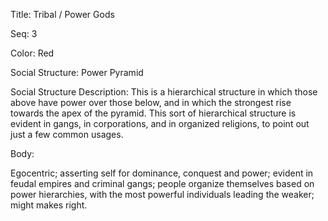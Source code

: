 Title:  Tribal / Power Gods

Seq:    3

Color:  Red

Social Structure: Power Pyramid

Social Structure Description: This is a hierarchical structure in which those above have power over those below, and in which the strongest rise towards the apex of the pyramid.  This sort of hierarchical structure is evident in gangs, in corporations, and in organized religions, to point out just a few common usages. 

Body:   
 
Egocentric; asserting self for dominance, conquest and power; evident in feudal empires and criminal gangs; people organize themselves based on power hierarchies, with the most powerful individuals leading the weaker; might makes right.



